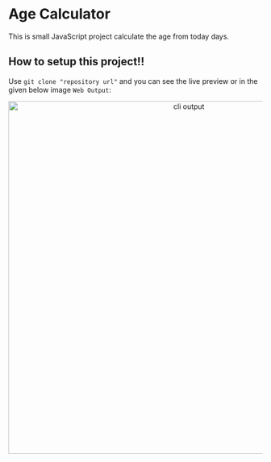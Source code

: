 # Age Calculator

This is small JavaScript project calculate the age from today days.

## How to setup this project!!

Use `git clone "repository url"` and you can see the live preview or in the given below image `Web Output`:

<p align="center">
  <img width="700" src="https://github.com/thisiskushal31/age-calculator/blob/02b226b6dfeb069de4dbc32aeb6f14bcbb57b03c/Web_Output.png" alt="cli output"/>
</p>